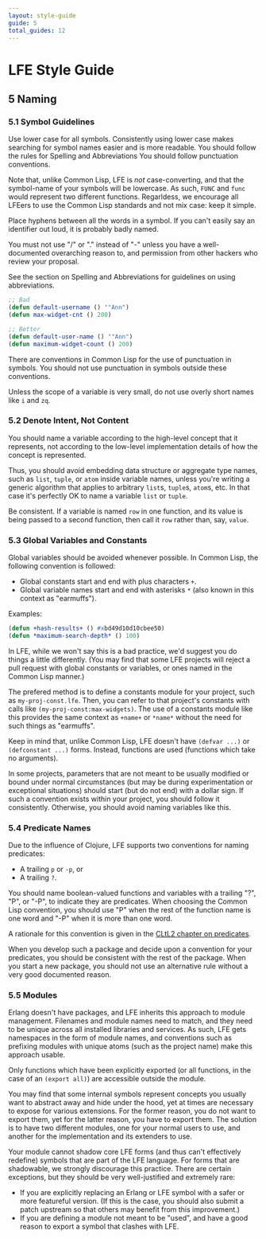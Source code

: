 ```yaml
---
layout: style-guide
guide: 5
total_guides: 12
---
```

# LFE Style Guide

## 5 Naming

### 5.1 Symbol Guidelines

Use lower case for all symbols. Consistently using lower case makes
searching for symbol names easier and is more readable. You should follow
the rules for Spelling and Abbreviations You should follow punctuation
conventions.

Note that, unlike Common Lisp, LFE is *not* case-converting, and that the
symbol-name of your symbols will be lowercase. As such, ``FUNC`` and ``func``
would represent two different functions. Regarldess, we encourage all LFEers
to use the Common Lisp standards and not mix case: keep it simple.

Place hyphens between all the words in a symbol. If you can't easily say an
identifier out loud, it is probably badly named.

You must not use "/" or "." instead of "-" unless you have a well-documented
overarching reason to, and permission from other hackers who review your
proposal.

See the section on Spelling and Abbreviations for guidelines on using
abbreviations.

```cl
;; Bad
(defun default-username () '"Ann")
(defun max-widget-cnt () 200)
```

```cl
;; Better
(defun default-user-name () '"Ann")
(defun maximum-widget-count () 200)
```

There are conventions in Common Lisp for the use of punctuation in symbols.
You should not use punctuation in symbols outside these conventions.

Unless the scope of a variable is very small, do not use overly short names
like ``i`` and ``zq``.

### 5.2 Denote Intent, Not Content

You should name a variable according to the high-level concept that it
represents, not according to the low-level implementation details of how the
concept is represented.

Thus, you should avoid embedding data structure or aggregate type names,
such as ``list``, ``tuple``, or ``atom`` inside variable names, unless you're
writing a generic algorithm that applies to arbitrary ``list``s, ``tuple``s,
``atom``s, etc. In that case it's perfectly OK to name a variable ``list``
or ``tuple``.

Be consistent. If a variable is named ``row`` in one function, and its value
is being passed to a second function, then call it ``row`` rather than, say,
``value``.

### 5.3 Global Variables and Constants

Global variables should be avoided whenever possible. In Common Lisp, the
following convention is followed:

* Global constants start and end with plus characters ``+``.
* Global variable names start and end with asterisks ``*`` (also known in
  this context as "earmuffs").

Examples:

```cl
(defun +hash-results+ () #xbd49d10d10cbee50)
(defun *maximum-search-depth* () 100)
```

In LFE, while we won't say this is a bad practice, we'd suggest you do things
a little differently. (You may find that some LFE projects will reject a
pull request with global constants or variables, or ones named in the Common
Lisp manner.)

The prefered method is to define a constants module for your project, such as
``my-proj-const.lfe``. Then, you can refer to that project's constants with
calls like ``(my-proj-const:max-widgets)``. The use of a constants module
like this provides the same context as ``+name+`` or ``*name*`` without the
need for such things as "earmuffs".

Keep in mind that, unlike Common Lisp, LFE doesn't have ``(defvar ...)`` or
``(defconstant ...)`` forms. Instead, functions are used (functions which
take no arguments).

In some projects, parameters that are not meant to be usually modified or
bound under normal circumstances (but may be during experimentation or
exceptional situations) should start (but do not end) with a dollar sign. If
such a convention exists within your project, you should follow it
consistently. Otherwise, you should avoid naming variables like this.

### 5.4 Predicate Names

Due to the influence of Clojure, LFE supports two conventions for naming
predicates:

* A trailing ``p`` or ``-p``, or
* A trailing ``?``.

You should name boolean-valued functions and variables with a trailing "?",
"P", or "-P", to indicate they are predicates. When choosing the Common Lisp
convention, you should use "P" when the rest of the function name is one
word and "-P" when it is more than one word.

A rationale for this convention is given in the
<a href="http://www.cs.cmu.edu/Groups/AI/html/cltl/clm/node69.html">CLtL2
chapter on predicates</a>.

When you develop such a package and decide upon a convention for your
predicates, you should be consistent with the rest of the package. When you
start a new package, you should not use an alternative rule without a very
good documented reason.

### 5.5 Modules

Erlang doesn't have packages, and LFE inherits this approach to module
management. Filenames and module names need to match, and they need to be
unique across all installed libraries and services. As such, LFE gets
namespaces in the form of module names, and conventions such as prefixing
modules with unique atoms (such as the project name) make this approach
usable.

Only functions which have been explicitly exported (or all functions, in the
case of an ``(export all)``) are accessible outside the module.

You may find that some internal symbols represent concepts you usually want
to abstract away and hide under the hood, yet at times are necessary to
expose for various extensions. For the former reason, you do not want to
export them, yet for the latter reason, you have to export them. The
solution is to have two different modules, one for your normal users to
use, and another for the implementation and its extenders to use.

Your module cannot shadow core LFE forms (and thus can't effectively
redefine) symbols that are part of the LFE language. For forms that are
shadowable, we strongly discourage this practice. There are certain
exceptions, but they should be very well-justified and extremely rare:

* If you are explicitly replacing an Erlang or LFE symbol with a safer or
  more featureful version. (If this is the case, you should also submit a
  patch upstream so that others may benefit from this improvement.)
* If you are defining a module not meant to be "used", and have a good
  reason to export a symbol that clashes with LFE.

